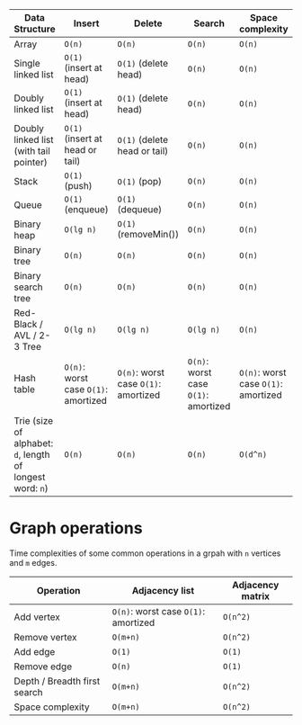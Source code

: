 | Data Structure  | Insert  | Delete  | Search  | Space complexity |
|---|---|---|---|---|
| Array  | `O(n)`  | `O(n)`  | `O(n)`  | `O(n)`  |
| Single linked list  | `O(1)` (insert at head) | `O(1)` (delete head)  | `O(n)`  | `O(n)`  |
| Doubly linked list  | `O(1)` (insert at head) | `O(1)` (delete head)  | `O(n)`  | `O(n)`  |
| Doubly linked list (with tail pointer)  | `O(1)` (insert at head or tail) | `O(1)` (delete head or tail)  | `O(n)`  | `O(n)`  |
| Stack  | `O(1)` (push)  | `O(1)` (pop) | `O(n)`  | `O(n)`  |
| Queue  | `O(1)` (enqueue)  | `O(1)` (dequeue) | `O(n)`  | `O(n)`  |
| Binary heap  | `O(lg n)`  | `O(1)` (removeMin()) | `O(n)`  | `O(n)`  |
| Binary tree  | `O(n)`  | `O(n)`  | `O(n)`  | `O(n)`  |
| Binary search tree  | `O(n)`  | `O(n)`  | `O(n)`  | `O(n)`  |
| Red-Black / AVL / 2-3 Tree  | `O(lg n)`  | `O(lg n)`  | `O(lg n)`  | `O(n)`  |
| Hash table  | `O(n)`: worst case `O(1)`: amortized  | `O(n)`: worst case `O(1)`: amortized  | `O(n)`: worst case `O(1)`: amortized  | `O(n)`: worst case `O(1)`: amortized  |
| Trie (size of alphabet: `d`, length of longest word: `n`)  | `O(n)`  | `O(n)`  | `O(n)`  | `O(d^n)`  |

# Graph operations

Time complexities of some common operations in a grpah with `n` vertices and `m` edges.

| Operation | Adjacency list | Adjacency matrix |
| --- | --- | --- |
| Add vertex | `O(n)`: worst case `O(1)`: amortized | `O(n^2)`|
| Remove vertex | `O(m+n)` | `O(n^2)` |
| Add edge | `O(1)` | `O(1)` |
| Remove edge | `O(n)` | `O(1)` |
| Depth / Breadth first search | `O(m+n)` | `O(n^2)` |
| Space complexity | `O(m+n)` | `O(n^2)` |
